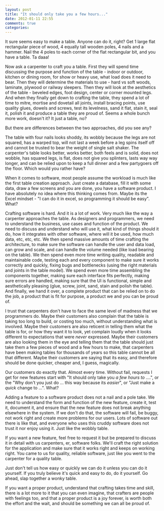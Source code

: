 ```yaml
---
layout: post
title: "It should only take you a few hours..."
date: 2012-01-11 22:55
comments: true
categories: 
---
```


It sure seems easy to make a table. Anyone can do it, right? Get 1 large flat rectangular piece of wood, 4 equally tall wooden poles, 4 nails and a hammer. Nail the 4 poles to each corner of the flat rectangular bit, and you have a table. Ta daaa!

Now ask a carpenter to craft you a table. First they will spend time discussing the purpose and function of the table - indoor or outdoor, kitchen or dining room, for show or heavy use, what load does it need to bear. Then they will determine the materials to use - hard vs soft woods, laminate, plywood or railway sleepers. Then they will look at the aesthetics of the table - beveled edges, foot design, center or corner mounted legs. And when they finally get down to crafting the table, they spend a lot of time to mitre, mortise and dovetail all joints, install bracing points, use quality glues, dowels and screws, test its levelness, sand it flat, stain it, seal it, polish it and produce a table they are proud of. Seems a whole bunch more work, doesn't it?  It just a table, no?

But there are differences between the two approaches, did you see any? 

The table with four nails looks shoddy, its wobbly because the legs are not squared, has a warped top, will not last a week before a leg spins itself off and cannot be trusted to bear the weight of single salt shaker. The carpenter's table looks better, works better, both feels and is solid, does not wobble, has squared legs, is flat, does not give you splinters, lasts way way longer, and can be relied upon to keep a full dinner and a few partygoers off the floor. Which would you rather have?

When it comes to software, most people assume the workload is much like the first table creation approach. Just create a database, fill it with some data, draw a few screens and you are done, you have a software product. I have absolutely no idea where this thinking comes from. Maybe its the Excel mindset - "I can do it in excel, so programming it should be easy". What?

Crafting software is hard. And it is a lot of work. Very much like the way a carpenter approaches the table. As designers and programmers, we need to understand the business, use cases and function of the product.  We need to discuss and understand who will use it, what kind of things should it do, how it integrates with other software, where will it be used, how much data, etc, etc, etc.  We then spend massive amounts of time crafting the architecture, to make sure the software can handle the user and data load, can grow and scale, and can handle the volume needed (like load bearing on the table). We then spend even more time writing quality, readable and maintainable code, testing each and every component to make sure it works correctly and quickly, fixing bugs and bottlenecks (using the right materials and joints in the table model). We spend even more time assembling the components together, making sure each interface fits perfectly, making sure errors are handled, making sure that the UI is functional, simple and aesthetically pleasing (glue, screw, joint, sand, stain and polish the table). And finally, we hand it over, a complete product that can be relied on to do the job, a product that is fit for purpose, a product we and you can be proud of.

I trust that carpenters don't have to face the same level of madness that we programmers do. Maybe their customers also complain that the table is taking too long to build, or costing too much, without understanding what is involved. Maybe their customers are also reticent in telling them what the table is for, or how they want it to look, yet complain loudly when it looks different to expectations that were *never* expressed. Maybe their customers are also looking them in the eye and telling them that the table should just take them a few pieces of wood and a few hours to make, that carpenters have been making tables for thousands of years so this table cannot be all that different. Maybe their customers are saying that its easy, and therefore should be done quicker, cheaper and, I guess, magically.

Our customers do exactly that. Almost every time. Without fail, requests I get for new features start with "It should only take you *a few hours to* ....", or the "Why don't you just do ... this way because its *easier*", or "Just make a *quick* change to ...". What?

Adding a feature to a software product does not a nail and a pole take. We need to understand the form and function of the new feature, create it, test it, document it, and ensure that the new feature does not break anything elsewhere in the system. If we don't do that, the software will fail, be buggy, not work right and create more problems for our users. Lots of software out there is like that, and everyone who uses this cruddy software does not trust it nor enjoy using it. Just like the wobbly table.

If you want a new feature, feel free to request it but be prepared to discuss it in detail with us carpenters, er, software folks. We'll craft the right solution for the application and make sure that it works right and keeps on working right. You came to us for quality, reliable software, just like you went to the carpenter for a quality table.

Just don't tell us how easy or quickly we can do it unless you can do it yourself. If you truly believe it's quick and easy to do, do it yourself. Go ahead, slap together a wonky table.

If you want a proper product, understand that crafting takes time and skill, there is a lot more to it that you can even imagine, that crafters are people with feelings too, and that a proper product is a joy forever, is worth both the effort and the wait, and should be something we can all be proud of.
